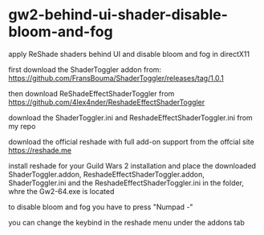 # gw2-behind-ui-shader-disable-bloom-and-fog
apply ReShade shaders behind UI and disable bloom and fog in directX11

first download the ShaderToggler addon from: https://github.com/FransBouma/ShaderToggler/releases/tag/1.0.1

then download ReShadeEffectShaderToggler from https://github.com/4lex4nder/ReshadeEffectShaderToggler

download the ShaderToggler.ini and ReshadeEffectShaderToggler.ini from my repo

download the official reshade with full add-on support from the offcial site https://reshade.me

install reshade for your Guild Wars 2 installation and place the downloaded ShaderToggler.addon, ReshadeEffectShaderToggler.addon, ShaderToggler.ini and the ReshadeEffectShaderToggler.ini in the folder, whre the Gw2-64.exe is located

to disable bloom and fog you have to press "Numpad -" 

you can change the keybind in the reshade menu under the addons tab
